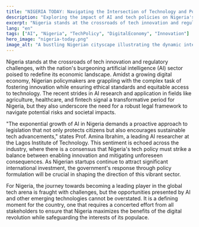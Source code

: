 ```yaml
---
title: "NIGERIA TODAY: Navigating the Intersection of Technology and Policy"
description: "Exploring the impact of AI and tech policies on Nigeria's development."
excerpt: "Nigeria stands at the crossroads of tech innovation and regulatory challenges."
lang: "en"
tags: ["AI", "Nigeria", "TechPolicy", "DigitalEconomy", "Innovation"]
hero_image: "nigeria-today.png"
image_alt: "A bustling Nigerian cityscape illustrating the dynamic intersection of technology and policy"
---
```


Nigeria stands at the crossroads of tech innovation and regulatory challenges, with the nation's burgeoning artificial intelligence (AI) sector poised to redefine its economic landscape. Amidst a growing digital economy, Nigerian policymakers are grappling with the complex task of fostering innovation while ensuring ethical standards and equitable access to technology. The recent strides in AI research and application in fields like agriculture, healthcare, and fintech signal a transformative period for Nigeria, but they also underscore the need for a robust legal framework to navigate potential risks and societal impacts.

"The exponential growth of AI in Nigeria demands a proactive approach to legislation that not only protects citizens but also encourages sustainable tech advancements," states Prof. Amina Ibrahim, a leading AI researcher at the Lagos Institute of Technology. This sentiment is echoed across the industry, where there is a consensus that Nigeria's tech policy must strike a balance between enabling innovation and mitigating unforeseen consequences. As Nigerian startups continue to attract significant international investment, the government's response through policy formulation will be crucial in shaping the direction of this vibrant sector.

For Nigeria, the journey towards becoming a leading player in the global tech arena is fraught with challenges, but the opportunities presented by AI and other emerging technologies cannot be overstated. It is a defining moment for the country, one that requires a concerted effort from all stakeholders to ensure that Nigeria maximizes the benefits of the digital revolution while safeguarding the interests of its populace.